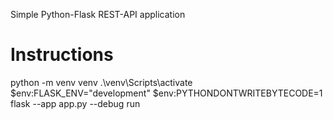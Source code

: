 Simple Python-Flask REST-API application

# Instructions

python -m venv venv
.\venv\Scripts\activate
$env:FLASK_ENV="development"
$env:PYTHONDONTWRITEBYTECODE=1
flask --app app.py --debug run 
